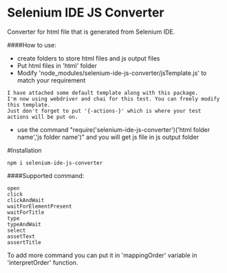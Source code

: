 # Selenium IDE JS Converter
Converter for html file that is generated from Selenium IDE.


####How to use:
- create folders to store html files and js output files
- Put html files in 'html' folder
- Modify 'node_modules/selenium-ide-js-converter/jsTemplate.js' to match your requirement

```
I have attached some default template along with this package. 
I'm now using webdriver and chai for this test. You can freely modify this template.
Just don't forget to put '{-actions-}' which is where your test actions will be put on.
```

- use the command "require('selenium-ide-js-converter')('html folder name','js folder name')" and you will get js file in js output folder


#Installation
```
npm i selenium-ide-js-converter
```

####Supported command:
```
open
click
clickAndWait
waitForElementPresent
waitForTitle
type
typeAndWait
select
assetText
assertTitle
```

To add more command you can put it in 'mappingOrder' variable in 'interpretOrder' function.

